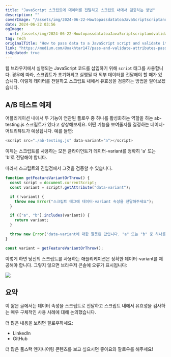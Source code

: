 ```yaml
---
title: "JavaScript 스크립트에 데이터를 전달하고 스크립트 내에서 검증하는 방법"
description: ""
coverImage: "/assets/img/2024-06-22-HowtopassdatatoaJavaScriptscriptandvalidateitwithinthescript_0.png"
date: 2024-06-22 03:56
ogImage:
  url: /assets/img/2024-06-22-HowtopassdatatoaJavaScriptscriptandvalidateitwithinthescript_0.png
tag: Tech
originalTitle: "How to pass data to a JavaScript script and validate it within the script."
link: "https://medium.com/@oakhtar147/pass-and-validate-attributes-passed-to-a-script-running-in-the-browser-d13d53aa024c"
isUpdated: true
---
```


웹 브라우저에서 실행되는 JavaScript 코드를 삽입하기 위해 `script` 태그를 사용합니다. 경우에 따라, 스크립트가 초기화되고 실행될 때 외부 데이터를 전달해야 할 때가 있습니다. 이렇게 데이터를 전달하고 스크립트 내에서 유효성을 검증하는 방법을 알아보겠습니다.

## A/B 테스트 예제

어플리케이션 내에서 두 기능이 연관된 플로우 중 하나를 활성화하는 역할을 하는 ab-testing.js 스크립트가 있다고 상상해보세요. 어떤 기능을 보여줄지를 결정하는 데이터- 어트리뷰트가 예상됩니다. 예를 들면:

```js
<script src="./ab-testing.js" data-variant="a"></script>
```

<!-- seedividend - 사각형 -->

<ins class="adsbygoogle"
     style="display:block"
     data-ad-client="ca-pub-4877378276818686"
     data-ad-slot="1898504329"
     data-ad-format="auto"
     data-full-width-responsive="true"></ins>

<script>
     (adsbygoogle = window.adsbygoogle || []).push({});
</script>

이제는 스크립트를 사용하는 모든 클라이언트가 데이터-variant를 정확히 'a' 또는 'b'로 전달해야 합니다.

따라서 스크립트의 진입점에서 그것을 검증할 수 있습니다.

```js
function getFeatureVariantOrThrow() {
  const script = document.currentScript;
  const variant = script?.getAttribute("data-variant");

  if (!variant) {
    throw new Error("스크립트 태그에 데이터-variant 속성을 전달해주세요");
  }

  if (["a", "b"].includes(variant)) {
    return variant;
  }

  throw new Error('data-variant에 대한 잘못된 값입니다. "a" 또는 "b" 중 하나를 전달해주세요');
}

const variant = getFeatureVariantOrThrow();
```

이렇게 하면 당신의 스크립트를 사용하는 애플리케이션은 정확한 데이터-variant를 제공해야 합니다. 그렇지 않으면 브라우저 콘솔에 오류가 표시됩니다:

<!-- seedividend - 사각형 -->

<ins class="adsbygoogle"
     style="display:block"
     data-ad-client="ca-pub-4877378276818686"
     data-ad-slot="1898504329"
     data-ad-format="auto"
     data-full-width-responsive="true"></ins>

<script>
     (adsbygoogle = window.adsbygoogle || []).push({});
</script>

<img src="/assets/img/2024-06-22-HowtopassdatatoaJavaScriptscriptandvalidateitwithinthescript_0.png" />

## 요약

이 짧은 글에서는 데이터 속성을 스크립트로 전달하고 스크립트 내에서 유효성을 검사하는 매우 구체적인 사용 사례에 대해 논의했습니다.

더 많은 내용을 보려면 팔로우하세요:

<!-- seedividend - 사각형 -->

<ins class="adsbygoogle"
     style="display:block"
     data-ad-client="ca-pub-4877378276818686"
     data-ad-slot="1898504329"
     data-ad-format="auto"
     data-full-width-responsive="true"></ins>

<script>
     (adsbygoogle = window.adsbygoogle || []).push({});
</script>

- LinkedIn
- GitHub

더 많은 풀스택 엔지니어링 콘텐츠를 보고 싶으시면 좋아요와 팔로우를 해주세요!

